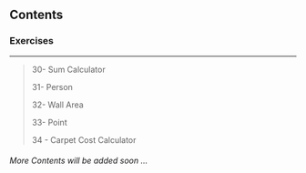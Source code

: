 <!--## Course Note *&* Exercises-->
## Contents
<!--#### Course Notes

To see Notes go to Course Note folder..

 > Sum3and5Challenge
 > 
 > TheForStatement
 > 
 > TheSwitchStatement
 > 
 > TheWhile&DoWhileStatement
 -->
 
### Exercises
-----------------------------------------

 > 30- Sum Calculator
 >
 > 31- Person
 >
 > 32- Wall Area
 >
 > 33- Point
 > 
 > 34 - Carpet Cost Calculator

###### More Contents will be added soon ...
